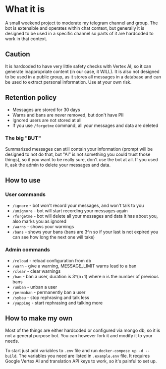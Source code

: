 # What it is

A small weekend project to moderate my telegram channel and group. The bot is extensible and operates within chat context, but generally it is designed to be used in a specific channel so parts of it are hardcoded to work in that context.

## Caution

It is hardcoded to have very little safety checks with Vertex AI, so it can generate inappropriate content (in our case, it WILL). It is also not designed to be used in a public group, as it stores all messages in a database and can be used to extract personal information. Use at your own risk.

## Retention policy

- Messages are stored for 30 days
- Warns and bans are never removed, but don't have PII
- Ignored users are not stored at all
- If you use `/forgetme` command, all your messages and data are deleted

### The big "BUT"

Summarized messages can still contain your information (prompt will be designed to not do that, but "AI" is not something you could trust those things), so if you want to be really sure, don't use the bot at all. If you used it, ask the admin to delete your messages and data.

## How to use

### User commands

- `/ignore` - bot won't record your messages, and won't talk to you
- `/unignore` - bot will start recording your messages again
- `/forgetme` - bot will delete all your messages and data it has about you, also marks you as ignored
- `/warns` - shows your warnings
- `/bans` - shows your bans (bans are 3^n so if your last is not expired you can see how long the next one will take)

### Admin commands

- `/reload` - reload configuration from db
- `/warn` - give a warning, MESSAGE_LIMIT warns lead to a ban
- `/clear` - clear warnings
- `/ban` - ban a user, duration is 3^(n+1) where n is the number of previous bans
- `/unban` - unban a user
- `/permaban` - permanently ban a user
- `/sybau` - stop rephrasing and talk less
- `/yapping` - start rephrasing and talking more

## How to make my own

Most of the things are either hardcoded or configured via mongo db, so it is not a general purpose bot. You can however fork it and modify it to your needs.

To start just add variables to `.env` file and run `docker-compose up -d --build`. The variables you need are listed in `.example.env` file. It requires Google Vertex AI and translation API keys to work, so it's painful to set up.

